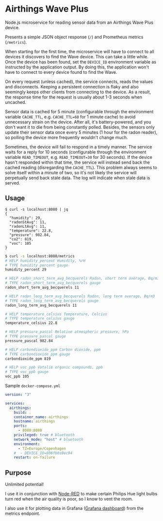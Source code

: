 # Airthings Wave Plus

Node.js microservice for reading sensor data from an Airthings Wave Plus device.

Presents a simple JSON object response (`/`) and Prometheus metrics (`/metrics`).

When starting for the first time, the microservice will have to connect to all devices it
discovers to find the Wave device.
This can take a little while.
Once the device has been found, set the `DEVICE_ID` environment variable as instructed by the
application output.
By doing this, the application won't have to connect to every device found to find the Wave.

On every request (unless cached), the service connects, reads the values and disconnects.
Keeping a persistent connection is flaky and also seemingly keeps other clients from connecting
to the device.
As a result, the response time for the request is usually about 1-3 seconds when uncached.

Sensor data is cached for 5 minute (configurable through the environment variable `CACHE_TTL`,
e.g. `CACHE_TTL=60` for 1 minute cache) to avoid unnecessary strain on the device.
After all, it's battery-powered, and you don't want it to die from being constantly polled.
Besides, the sensors only update their sensor data once every 5 minutes (1 hour for the
radon reader), so polling the device more frequently wouldn't change much.

Sometimes, the device will fail to respond in a timely manner.
The service waits for a reply for 10 seconds (configurable through the environment variable
`READ_TIMEOUT`, e.g. `READ_TIMEOUT=30` for 30 seconds).
If the device hasn't responded within that time, the service will instead send back the cached
reading (disregarding the `CACHE_TTL`).
This problem always seems to solve itself within a minute of two, so it's not likely the service
will perpetually send back stale data.
The log will indicate when stale data is served.

## Usage

```
$ curl -s localhost:8080 | jq
{
  "humidity": 29,
  "radonStAvg": 11,
  "radonLtAvg": 11,
  "temperature": 22.8,
  "pressure": 982.84,
  "co2": 819,
  "voc": 105
}
```

```sh
$ curl -s localhost:8080/metrics
# HELP humidity_percent Humidity, %rH
# TYPE humidity_percent gauge
humidity_percent 29

# HELP radon_short_term_avg_becquerels Radon, short term average, Bq/m3
# TYPE radon_short_term_avg_becquerels gauge
radon_short_term_avg_becquerels 11

# HELP radon_long_term_avg_becquerels Radon, long term average, Bq/m3
# TYPE radon_long_term_avg_becquerels gauge
radon_long_term_avg_becquerels 11

# HELP temperature_celsius Temperature, Celcius
# TYPE temperature_celsius gauge
temperature_celsius 22.8

# HELP pressure_pascal Relative atmospheric pressure, hPa
# TYPE pressure_pascal gauge
pressure_pascal 982.84

# HELP carbondioxide_ppm Carbon dioxide, ppm
# TYPE carbondioxide_ppm gauge
carbondioxide_ppm 819

# HELP voc_ppb Votalie organic compounds, ppb
# TYPE voc_ppb gauge
voc_ppb 105
```

Sample `docker-compose.yml`

```yaml
version: "3"

services:
  airthings:
    build: .
    container_name: airthings
    hostname: airthings
    ports:
      - 8080:8080
    privileged: true # bluetooth
    network_mode: "host" # bluetooth
    environment:
      - TZ=Europe/Copenhagen
    #  - DEVICE_ID=806fb0a9ec94
    restart: on-failure
```

## Purpose

Unlimited potential!

I use it in conjunction with [Node-RED](https://nodered.org/) to make certain Philips Hue light
bulbs turn red when the air quality is poor, so I know to vent the room.

I also use it for plotting data in Grafana
([Grafana dashboard](https://grafana.com/grafana/dashboards/12310)) from the metrics endpoint.
